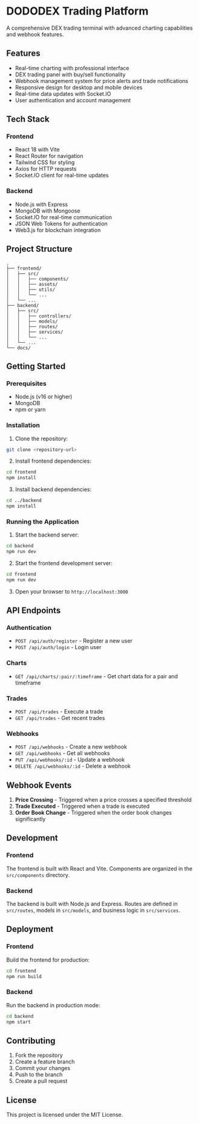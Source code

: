 # DODODEX Trading Platform

A comprehensive DEX trading terminal with advanced charting capabilities and webhook features.

## Features

- Real-time charting with professional interface
- DEX trading panel with buy/sell functionality
- Webhook management system for price alerts and trade notifications
- Responsive design for desktop and mobile devices
- Real-time data updates with Socket.IO
- User authentication and account management

## Tech Stack

### Frontend
- React 18 with Vite
- React Router for navigation
- Tailwind CSS for styling
- Axios for HTTP requests
- Socket.IO client for real-time updates

### Backend
- Node.js with Express
- MongoDB with Mongoose
- Socket.IO for real-time communication
- JSON Web Tokens for authentication
- Web3.js for blockchain integration

## Project Structure

```
.
├── frontend/
│   ├── src/
│   │   ├── components/
│   │   ├── assets/
│   │   ├── utils/
│   │   └── ...
│   └── ...
├── backend/
│   ├── src/
│   │   ├── controllers/
│   │   ├── models/
│   │   ├── routes/
│   │   ├── services/
│   │   └── ...
│   └── ...
└── docs/
```

## Getting Started

### Prerequisites
- Node.js (v16 or higher)
- MongoDB
- npm or yarn

### Installation

1. Clone the repository:
```bash
git clone <repository-url>
```

2. Install frontend dependencies:
```bash
cd frontend
npm install
```

3. Install backend dependencies:
```bash
cd ../backend
npm install
```

### Running the Application

1. Start the backend server:
```bash
cd backend
npm run dev
```

2. Start the frontend development server:
```bash
cd frontend
npm run dev
```

3. Open your browser to `http://localhost:3000`

## API Endpoints

### Authentication
- `POST /api/auth/register` - Register a new user
- `POST /api/auth/login` - Login user

### Charts
- `GET /api/charts/:pair/:timeframe` - Get chart data for a pair and timeframe

### Trades
- `POST /api/trades` - Execute a trade
- `GET /api/trades` - Get recent trades

### Webhooks
- `POST /api/webhooks` - Create a new webhook
- `GET /api/webhooks` - Get all webhooks
- `PUT /api/webhooks/:id` - Update a webhook
- `DELETE /api/webhooks/:id` - Delete a webhook

## Webhook Events

1. **Price Crossing** - Triggered when a price crosses a specified threshold
2. **Trade Executed** - Triggered when a trade is executed
3. **Order Book Change** - Triggered when the order book changes significantly

## Development

### Frontend
The frontend is built with React and Vite. Components are organized in the `src/components` directory.

### Backend
The backend is built with Node.js and Express. Routes are defined in `src/routes`, models in `src/models`, and business logic in `src/services`.

## Deployment

### Frontend
Build the frontend for production:
```bash
cd frontend
npm run build
```

### Backend
Run the backend in production mode:
```bash
cd backend
npm start
```

## Contributing

1. Fork the repository
2. Create a feature branch
3. Commit your changes
4. Push to the branch
5. Create a pull request

## License

This project is licensed under the MIT License.